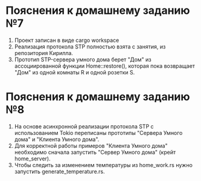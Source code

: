 # Пояснения к домашнему заданию №7
1. Проект записан в виде cargo workspace
2. Реализация протокола STP полностью взята с занятия, из репозитория Кирилла.
3. Прототип STP-сервера умного дома берет "Дом" из ассоциированной функции Home::restore(), которая пока возвращает "Дом" из одной комнаты R и одной розетки S.

# Пояснения к домашнему заданию №8
1. На основе асинхронной реализации протокола STP с использованием Tokio переписаны прототипы "Сервера Умного дома" и "Клиента Умного дома".
2. Для корректной работы примеров "Клиента Умного дома" необходимо сначала запустить "Сервер Умного дома" (крейт home_server).
3. Чтобы следить за изменением температуры из home_work.rs нужно запустить generate_temperature.rs.